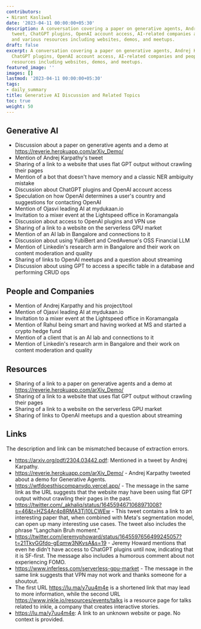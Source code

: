 ```yaml
---
contributors:
- Nirant Kasliwal
date: '2023-04-11 00:00:00+05:30'
description: A conversation covering a paper on generative agents, Andrej Karpathy's
  tweet, ChatGPT plugins, OpenAI account access, AI-related companies and people,
  and various resources including websites, demos, and meetups.
draft: false
excerpt: A conversation covering a paper on generative agents, Andrej Karpathy's tweet,
  ChatGPT plugins, OpenAI account access, AI-related companies and people, and various
  resources including websites, demos, and meetups.
featured_image: ''
images: []
lastmod: '2023-04-11 00:00:00+05:30'
tags:
- daily_summary
title: Generative AI Discussion and Related Topics
toc: true
weight: 50
---
```


## Generative AI
- Discussion about a paper on generative agents and a demo at https://reverie.herokuapp.com/arXiv_Demo/
- Mention of Andrej Karpathy's tweet
- Sharing of a link to a website that uses flat GPT output without crawling their pages
- Mention of a bot that doesn't have memory and a classic NER ambiguity mistake
- Discussion about ChatGPT plugins and OpenAI account access
- Speculation on how OpenAI determines a user's country and suggestions for contacting OpenAI
- Mention of Ojasvi leading AI at mydukaan.io
- Invitation to a mixer event at the Lightspeed office in Koramangala
- Discussion about access to OpenAI plugins and VPN use
- Sharing of a link to a website on the serverless GPU market
- Mention of an AI lab in Bangalore and connections to it
- Discussion about using YubiBert and CredAvenue's OSS Financial LLM
- Mention of Linkedin's research arm in Bangalore and their work on content moderation and quality
- Sharing of links to OpenAI meetups and a question about streaming
- Discussion about using GPT to access a specific table in a database and performing CRUD ops

## People and Companies
- Mention of Andrej Karpathy and his project/tool
- Mention of Ojasvi leading AI at mydukaan.io
- Invitation to a mixer event at the Lightspeed office in Koramangala
- Mention of Rahul being smart and having worked at MS and started a crypto hedge fund
- Mention of a client that is an AI lab and connections to it
- Mention of Linkedin's research arm in Bangalore and their work on content moderation and quality

## Resources
- Sharing of a link to a paper on generative agents and a demo at https://reverie.herokuapp.com/arXiv_Demo/
- Sharing of a link to a website that uses flat GPT output without crawling their pages
- Sharing of a link to a website on the serverless GPU market
- Sharing of links to OpenAI meetups and a question about streaming

## Links
The description and link can be mismatched because of extraction errors.

- https://arxiv.org/pdf/2304.03442.pdf: Mentioned in a tweet by Andrej Karpathy.
- https://reverie.herokuapp.com/arXiv_Demo/ - Andrej Karpathy tweeted about a demo for Generative Agents.
- https://wtfdoesthiscompanydo.vercel.app/ - The message in the same link as the URL suggests that the website may have been using flat GPT output without crawling their pages in the past.
- https://twitter.com/_akhaliq/status/1645594671068971008?s=46&t=HZS4Ar4p8RMA3Tj10LCWEw - This tweet contains a link to an interesting paper that, when combined with Meta's segmentation model, can open up many interesting use cases. The tweet also includes the phrase "Langchain Bruh moment."
- https://twitter.com/jeremyphoward/status/1645597656499245057?t=21TkvGGfdo-gEqmw3NKvsA&s=19 - Jeremy Howard mentions that even he didn't have access to ChatGPT plugins until now, indicating that it is SF-first. The message also includes a humorous comment about not experiencing FOMO.
- https://www.inferless.com/serverless-gpu-market - The message in the same link suggests that VPN may not work and thanks someone for a shoutout.
- The first URL https://lu.ma/y7uu4m4e is a shortened link that may lead to more information, while the second URL https://www.inkle.io/resources/events/talks is a resource page for talks related to inkle, a company that creates interactive stories.
- https://lu.ma/y7uu4m4e: A link to an unknown website or page. No context is provided.